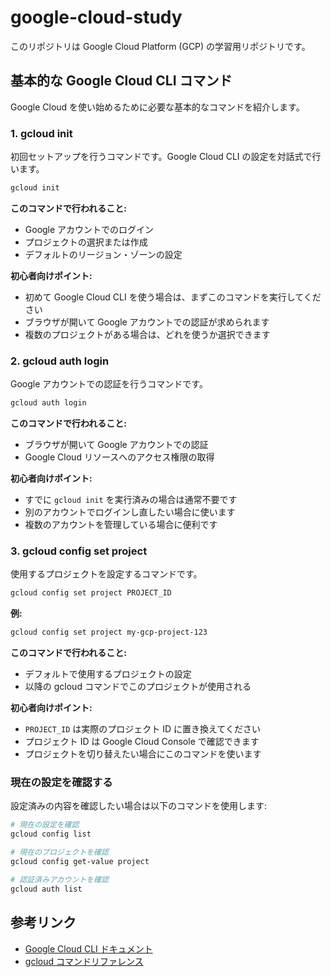 # google-cloud-study

このリポジトリは Google Cloud Platform (GCP) の学習用リポジトリです。

## 基本的な Google Cloud CLI コマンド

Google Cloud を使い始めるために必要な基本的なコマンドを紹介します。

### 1. gcloud init

初回セットアップを行うコマンドです。Google Cloud CLI の設定を対話式で行います。

```bash
gcloud init
```

**このコマンドで行われること:**
- Google アカウントでのログイン
- プロジェクトの選択または作成
- デフォルトのリージョン・ゾーンの設定

**初心者向けポイント:**
- 初めて Google Cloud CLI を使う場合は、まずこのコマンドを実行してください
- ブラウザが開いて Google アカウントでの認証が求められます
- 複数のプロジェクトがある場合は、どれを使うか選択できます

### 2. gcloud auth login

Google アカウントでの認証を行うコマンドです。

```bash
gcloud auth login
```

**このコマンドで行われること:**
- ブラウザが開いて Google アカウントでの認証
- Google Cloud リソースへのアクセス権限の取得

**初心者向けポイント:**
- すでに `gcloud init` を実行済みの場合は通常不要です
- 別のアカウントでログインし直したい場合に使います
- 複数のアカウントを管理している場合に便利です

### 3. gcloud config set project

使用するプロジェクトを設定するコマンドです。

```bash
gcloud config set project PROJECT_ID
```

**例:**
```bash
gcloud config set project my-gcp-project-123
```

**このコマンドで行われること:**
- デフォルトで使用するプロジェクトの設定
- 以降の gcloud コマンドでこのプロジェクトが使用される

**初心者向けポイント:**
- `PROJECT_ID` は実際のプロジェクト ID に置き換えてください
- プロジェクト ID は Google Cloud Console で確認できます
- プロジェクトを切り替えたい場合にこのコマンドを使います

### 現在の設定を確認する

設定済みの内容を確認したい場合は以下のコマンドを使用します:

```bash
# 現在の設定を確認
gcloud config list

# 現在のプロジェクトを確認  
gcloud config get-value project

# 認証済みアカウントを確認
gcloud auth list
```

## 参考リンク

- [Google Cloud CLI ドキュメント](https://cloud.google.com/sdk/docs)
- [gcloud コマンドリファレンス](https://cloud.google.com/sdk/gcloud/reference)